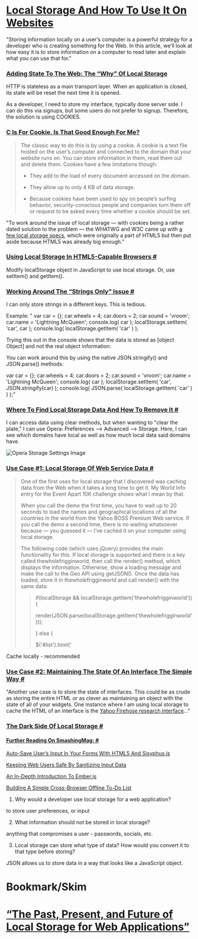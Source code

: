 # [**Local Storage And How To Use It On Websites**](https://www.smashingmagazine.com/2010/10/local-storage-and-how-to-use-it/)


"Storing information locally on a user’s computer is a powerful strategy for a developer who is creating something for the Web. In this article, we’ll look at how easy it is to store information on a computer to read later and explain what you can use that for."





### [**Adding State To The Web: The “Why” Of Local Storage**](https://www.smashingmagazine.com/2010/10/local-storage-and-how-to-use-it/#adding-state-to-the-web-the-why-of-local-storage)

HTTP is stateless as a main transport layer. When an application is closed, its state will be reset the next time it is opened.

As a developer, I need to store my interface, typically done server side. I can do this via signups, but some users do not prefer to signup. Therefore, the solution is using COOKIES.

### [**C Is For Cookie. Is That Good Enough For Me?**](https://www.smashingmagazine.com/2010/10/local-storage-and-how-to-use-it/#c-is-for-cookie-is-that-good-enough-for-me)

>The classic way to do this is by using a cookie. A cookie is a text file hosted on the user’s computer and connected to the domain that your website runs on. You can store information in them, read them out and delete them. Cookies have a few limitations though:
>
> - They add to the load of every document accessed on the domain.
>
> - They allow up to only 4 KB of data storage.
>
> - Because cookies have been used to spy on people’s surfing behavior, security-conscious people and companies turn them off or request to be asked every time whether a cookie should be set.

"To work around the issue of local storage — with cookies being a rather dated solution to the problem — the WHATWG and W3C came up with [a few local storage specs](https://html.spec.whatwg.org/multipage/webstorage.html), which were originally a part of HTML5 but then put aside because HTML5 was already big enough."

### [**Using Local Storage In HTML5-Capable Browsers #**](https://www.smashingmagazine.com/2010/10/local-storage-and-how-to-use-it/#using-local-storage-in-html5-capable-browsers)

Modify localStorage object in JavaScript to use local storage. Or, use setItem() and getItem().


### [**Working Around The “Strings Only” Issue #**](https://www.smashingmagazine.com/2010/10/local-storage-and-how-to-use-it/#working-around-the-strings-only-issue)

I can only store strings in a different keys.
This is tedious. 

Example: "
var car = {};
car.wheels = 4;
car.doors = 2;
car.sound = 'vroom';
car.name = 'Lightning McQueen';
console.log( car );
localStorage.setItem( 'car', car );
console.log( localStorage.getItem( 'car' ) );

Trying this out in the console shows that the data is stored as [object Object] and not the real object information:

You can work around this by using the native JSON.stringify() and JSON.parse() methods:

var car = {};
car.wheels = 4;
car.doors = 2;
car.sound = 'vroom';
car.name = 'Lightning McQueen';
console.log( car );
localStorage.setItem( 'car', JSON.stringify(car) );
console.log( JSON.parse( localStorage.getItem( 'car' ) ) );"


### [**Where To Find Local Storage Data And How To Remove It #**](https://www.smashingmagazine.com/2010/10/local-storage-and-how-to-use-it/#where-to-find-local-storage-data-and-how-to-remove-it)

I can access data using clear methods, but when wanting to "clear the plate," I can use Opera: Preferences --> Advanced --> Storage. Here, I can see which domains have local as well as how much local data said domains have. 

![Opera Storage Settings Image](https://archive.smashing.media/assets/344dbf88-fdf9-42bb-adb4-46f01eedd629/596d7bfb-95b6-49ce-92dc-320753d1dcb8/storage-opera.png)


### [**Use Case #1: Local Storage Of Web Service Data #**](https://www.smashingmagazine.com/2010/10/local-storage-and-how-to-use-it/#use-case-1-local-storage-of-web-service-data)

>One of the first uses for local storage that I discovered was caching data from the Web when it takes a long time to get it. My World Info entry for the Event Apart 10K challenge shows what I mean by that.
>
>When you call the demo the first time, you have to wait up to 20 seconds to load the names and geographical locations of all the countries in the world from the Yahoo BOSS Premium Web service. If you call the demo a second time, there is no waiting whatsoever because — you guessed it — I’ve cached it on your computer using local storage. 
>
>The following code (which uses jQuery) provides the main functionality for this. If local storage is supported and there is a key called thewholefrigginworld, then call the render() method, which displays the information. Otherwise, show a loading message and make the call to the Geo API using getJSON(). Once the data has loaded, store it in thewholefrigginworld and call render() with the same data:
>>if(localStorage && localStorage.getItem('thewholefrigginworld')){
>>
>>render(JSON.parse(localStorage.getItem('thewholefrigginworld')));
>>
>>} else {
>>
>>  $('#list').html('

Cache locally - recommended

### [**Use Case #2: Maintaining The State Of An Interface The Simple Way #**](https://www.smashingmagazine.com/2010/10/local-storage-and-how-to-use-it/#use-case-2-maintaining-the-state-of-an-interface-the-simple-way)

"Another use case is to store the state of interfaces. This could be as crude as storing the entire HTML or as clever as maintaining an object with the state of all of your widgets. One instance where I am using local storage to cache the HTML of an interface is the [Yahoo Firehose research interface](https://github.com/codepo8/firehose-research)..."


### [**The Dark Side Of Local Storage #**](https://www.smashingmagazine.com/2010/10/local-storage-and-how-to-use-it/#the-dark-side-of-local-storage)



#### [**Further Reading On SmashingMag: #**]()

[Auto-Save User’s Input In Your Forms With HTML5 And Sisyphus.js](https://www.smashingmagazine.com/2011/12/sisyphus-js-client-side-drafts-and-more/)

[Keeping Web Users Safe By Sanitizing Input Data](https://www.smashingmagazine.com/2011/01/keeping-web-users-safe-by-sanitizing-input-data/)

[An In-Depth Introduction To Ember.js](https://www.smashingmagazine.com/2013/11/an-in-depth-introduction-to-ember-js/)

[Building A Simple Cross-Browser Offline To-Do List](https://www.smashingmagazine.com/2014/09/building-simple-cross-browser-offline-todo-list-indexeddb-websql/)

1. Why would a developer use local storage for a web application?

to store user preferences, or input

2. What information should not be stored in local storage?

anything that compromises a user - passwords, socials, etc.

3. Local storage can store what type of data? How would you convert it to that type before storing?

JSON allows us to store data in a way that looks  like a JavaScript object.




# Bookmark/Skim

# [**“The Past, Present, and Future of Local Storage for Web Applications”**](http://diveinto.html5doctor.com/storage.html)


